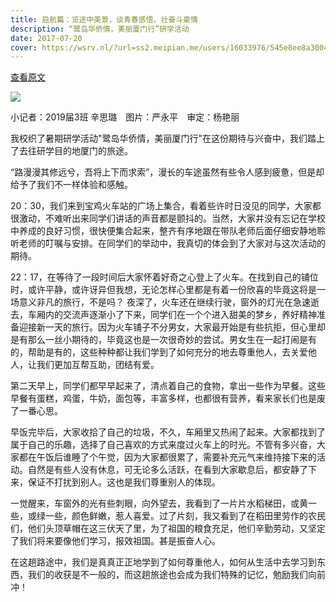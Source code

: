 ```yaml
---
title: 启航篇：览途中美景，谈青春感悟，壮奋斗豪情
description: “鹭岛华侨情，美丽厦门行”研学活动
date: 2017-07-20
cover: https://wsrv.nl/?url=ss2.meipian.me/users/16033976/545e8ee8a30049b4afad54a2ba766ea9.jpg
---
```


[查看原文](https://www.meipian.cn/ogruql7)

![](https://wsrv.nl/?url=ss2.meipian.me/users/16033976/545e8ee8a30049b4afad54a2ba766ea9.jpg)

小记者：2019届3班 辛思璐　图片：严永平　审定：杨艳丽

我校织了暑期研学活动"鹭岛华侨情，美丽厦门行"在这份期待与兴奋中，我们踏上了去往研学目的地厦门的旅途。

“路漫漫其修远兮，吾将上下而求索”，漫长的车途虽然有些令人感到疲惫，但是却给予了我们不一样体验和感触。

20：30，我们来到宝鸡火车站的广场上集合，看着些许时日没见的同学，大家都很激动，不难听出来同学们讲话的声音都是颤抖的。当然，大家并没有忘记在学校中养成的良好习惯，很快便集合起来，整齐有序地跟在带队老师后面仔细安静地聆听老师的叮嘱与安排。在同学们的举动中，我真切的体会到了大家对与这次活动的期待。

22：17，在等待了一段时间后大家怀着好奇之心登上了火车。在找到自己的铺位时，或许平静，或许讶异但我想，无论怎样心里都是有着一份欣喜的毕竟这将是一场意义非凡的旅行，不是吗？ 夜深了，火车还在继续行驶，窗外的灯光在急速逝去，车厢内的交流声逐渐小了下来，同学们在一个个进入甜美的梦乡，养好精神准备迎接新一天的旅行。因为火车铺子不分男女，大家最开始是有些抗拒，但心里却是有那么一丝小期待的，毕竟这也是一次很奇妙的尝试。男女生在一起打闹是有的，帮助是有的，这些种种都让我们学到了如何充分的地去尊重他人，去关爱他人，让我们更加互帮互助，团结有爱。

第二天早上，同学们都早早起来了，清点着自己的食物，拿出一些作为早餐。这些早餐有蛋糕，鸡蛋，牛奶，面包等，丰富多样，也都很有营养，看来家长们也是废了一番心思。

早饭完毕后，大家收拾了自己的垃圾，不久，车厢里又热闹了起来。大家都找到了属于自己的乐趣，选择了自己喜欢的方式来度过火车上的时光。不管有多兴奋，大家都在午饭后谁睡了个午觉，因为大家都很累了，需要补充元气来维持接下来的活动。自然是有些人没有休息，可无论多么活跃，在看到大家歇息后，都安静了下来，保证不打扰到别人。这也是我们尊重别人的体现。

一觉醒来，车窗外的光有些刺眼，向外望去，我看到了一片片水稻梯田，或黄一些，或绿一些，颜色鲜嫩，惹人喜爱。过了片刻，我又看到了在稻田里劳作的农民们，他们头顶草帽在这三伏天了里，为了祖国的粮食充足，他们辛勤劳动，又坚定了我们将来要像他们学习，报效祖国。甚是振奋人心。

在这趟路途中，我们是真真正正地学到了如何尊重他人，如何从生活中去学习到东西，我们的收获是不一般的，而这趟旅途也会成为我们特殊的记忆，勉励我们向前冲！
